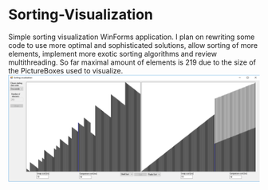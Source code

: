 # Sorting-Visualization
Simple sorting visualization WinForms application.
I plan on rewriting some code to use more optimal  and sophisticated solutions, allow sorting of more elements, implement more
exotic sorting algorithms and review multithreading. So far maximal amount of elements is 219 due to the size of the PictureBoxes
used to visualize.
![Alt text](/ScreenShots/MidSorting.png?raw=true "Mid-sorting")
